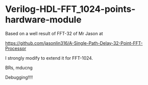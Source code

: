 # Verilog-HDL-FFT_1024-points-hardware-module

Based on a well result of FFT-32 of Mr Jason at

https://github.com/jasonlin316/A-Single-Path-Delay-32-Point-FFT-Processor

I strongly modify to extend it for FFT-1024.

BRs,
mducng

Debugging!!!!
